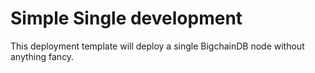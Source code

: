 # Simple Single development 

This deployment template will deploy a single BigchainDB node without anything fancy.
